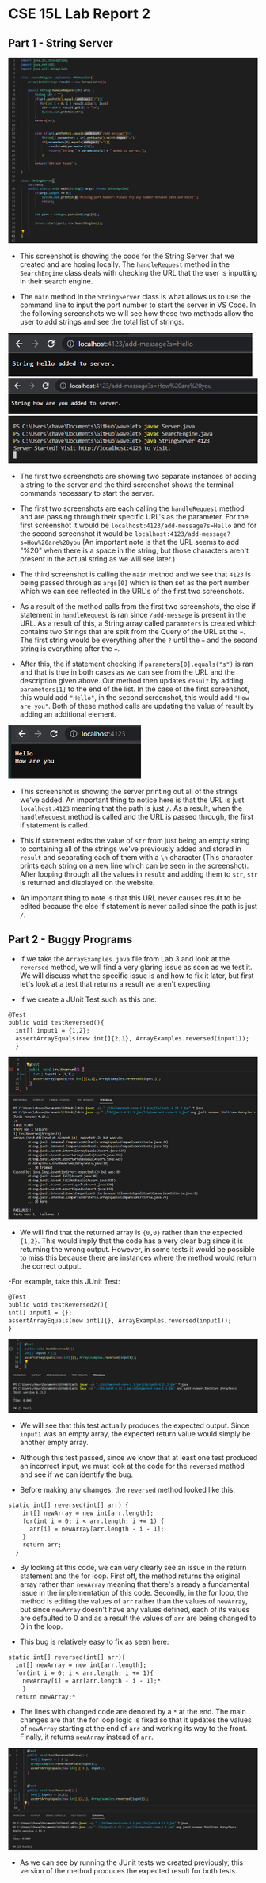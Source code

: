 # **CSE 15L Lab Report 2**

## Part 1 - String Server
![Image](StringServer.png)

- This screenshot is showing the code for the String Server that we created and are hosing locally. The `handleRequest` method in the `SearchEngine` class deals with checking the URL that the user is inputting in their search engine. 

- The `main` method in the `StringServer` class is what allows us to use the command line to input the port number to start the server in VS Code. In the following screenshots we will see how these two methods allow the user to add strings and see the total list of strings.

![Image](addHello.png) ![Image](addHow.png) ![Image](StringTerminal.png)

- The first two screenshots are showing two separate instances of adding a string to the server and the third screenshot shows the terminal commands necessary to start the server.

- The first two screenshots are each calling the `handleRequest` method and are passing through their specific URL's as the parameter. For the first screenshot it would be `localhost:4123/add-message?s=Hello` and for the second screenshot it would be `localhost:4123/add-message?s=How%20are%20you` (An important note is that the URL seems to add "%20" when there is a space in the string, but those characters aren't present in the actual string as we will see later.)

- The third screenshot is calling the `main` method and we see that `4123` is being passed through as `args[0]` which is then set as the port number which we can see reflected in the URL's of the first two screenshots.

- As a result of the method calls from the first two screenshots, the else if statement in `handleRequest` is ran since `/add-message` is present in the URL. As a result of this, a String array called `parameters` is created which contains two Strings that are split from the Query of the URL at the `=`. The first string would be everything after the `?` until the `=` and the second string is everything after the `=`.

- After this, the if statement checking if `parameters[0].equals("s")` is ran and that is true in both cases as we can see from the URL and the description given above. Our method then updates `result` by adding `parameters[1]` to the end of the list. In the case of the first screenshot, this would add `"Hello"`, in the second screenshot, this would add `"How are you"`. Both of these method calls are updating the value of result by adding an additional element.

![Image](completeServer.png)

- This screenshot is showing the server printing out all of the strings we've added. An important thing to notice here is that the URL is just `localhost:4123` meaning that the path is just `/`. As a result, when the `handleRequest` method is called and the URL is passed through, the first if statement is called. 

- This if statement edits the value of `str` from just being an empty string to containing all of the strings we've previously added and stored in `result` and separating each of them with a `\n` character (This character prints each string on a new line which can be seen in the screenshot). After looping through all the values in `result` and adding them to `str`, `str` is returned and displayed on the website. 

- An important thing to note is that this URL never causes result to be edited because the else if statement is never called since the path is just `/`.

## Part 2 - Buggy Programs

- If we take the `ArrayExamples.java` file from Lab 3 and look at the `reversed` method, we will find a very glaring issue as soon as we test it. We will discuss what the specific issue is and how to fix it later, but first let's look at a test that returns a result we aren't expecting.

- If we create a JUnit Test such as this one: 
```
@Test
public void testReversed(){
  int[] input1 = {1,2};
  assertArrayEquals(new int[]{2,1}, ArrayExamples.reversed(input1));
  }
  ```
  
![Image](reversedTest.png)

- We will find that the returned array is `{0,0}` rather than the expected `{1,2}`. This would imply that the code has a very clear bug since it is returning the wrong output. However, in some tests it would be possible to miss this because there are instances where the method would return the correct output.

-For example, take this JUnit Test:
```
@Test
public void testReversed2(){
int[] input1 = {};
assertArrayEquals(new int[]{}, ArrayExamples.reversed(input1));
}
```

![Image](reversed2.png)

- We will see that this test actually produces the expected output. Since `input1` was an empty array, the expected return value would simply be another empty array.

- Although this test passed, since we know that at least one test produced an incorrect input, we must look at the code for the `reversed` method and see if we can identify the bug.

- Before making any changes, the `reversed` method looked like this:
```
static int[] reversed(int[] arr) {
    int[] newArray = new int[arr.length];
    for(int i = 0; i < arr.length; i += 1) {
      arr[i] = newArray[arr.length - i - 1];
    }
    return arr;
  }
```

- By looking at this code, we can very clearly see an issue in the return statement and the for loop. First off, the method returns the original array rather than `newArray` meaning that there's already a fundamental issue in the implementation of this code. Secondly, in the for loop, the method is editing the values of `arr` rather than the values of `newArray`, but since `newArray` doesn't have any values defined, each of its values are defaulted to 0 and as a result the values of `arr` are being changed to 0 in the loop.

- This bug is relatively easy to fix as seen here:
```
static int[] reversed(int[] arr){
  int[] newArray = new int[arr.length];
  for(int i = 0; i < arr.length; i += 1){
    newArray[i] = arr[arr.length - i - 1];*
    }
  return newArray;*
```

- The lines with changed code are denoted by a `*` at the end. The main changes are that the for loop logic is fixed so that it updates the values of `newArray` starting at the end of `arr` and working its way to the front. Finally, it returns `newArray` instead of `arr`.

![Image](successfulTests.png)

- As we can see by running the JUnit tests we created previously, this version of the method produces the expected result for both tests.



